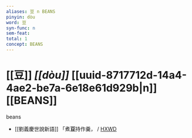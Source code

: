 ```yaml
---
aliases: 豆 n BEANS
pinyin: dòu
word: 豆
syn-func: n
sem-feat: 
total: 1
concept: BEANS 
---
```

# [[豆]] *[[dòu]]*  [[uuid-8717712d-14a4-4ae2-be7a-6e18e61d929b|n]] [[BEANS]]
beans
 - [[劉義慶世說新語]] 「煮**豆**持作羹，
                     / [HXWD](https://hxwd.org/textview.html?location=KR3l0002_tls_004-66a.4)
